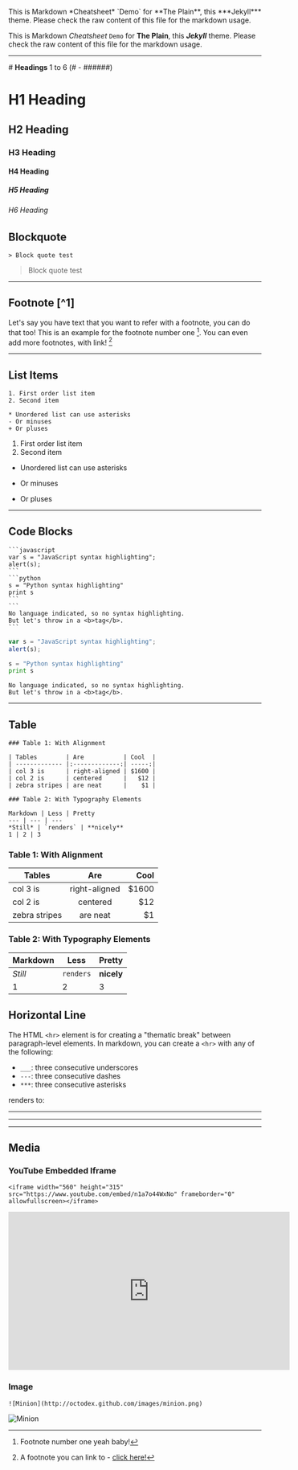
This is Markdown \*Cheatsheet* \`Demo\` for \*\*The Plain**, this \*\*\*Jekyll*** theme. Please check the raw content of this file for the markdown usage.

This is Markdown *Cheatsheet* `Demo` for **The Plain**, this ***Jekyll*** theme. Please check the raw content of this file for the markdown usage.

---

\# **Headings** 1 to 6 (# - ######)

# H1 Heading 

## H2 Heading

### H3 Heading

#### H4 Heading

##### H5 Heading

###### H6 Heading


## Blockquote

    > Block quote test

> Block quote test

---

## Footnote  [\^1]

Let's say you have text that you want to refer with a footnote, you can do that too! This is an example for the footnote number one [^1]. You can even add more footnotes, with link! [^2]

[^1]: Footnote number one yeah baby!

[^2]: A footnote you can link to - [click here!](#)

---

## List Items

	1. First order list item
	2. Second item
	
	* Unordered list can use asterisks
	- Or minuses
	+ Or pluses

1. First order list item
2. Second item

* Unordered list can use asterisks
- Or minuses
+ Or pluses
	
---

## Code Blocks

	```javascript
	var s = "JavaScript syntax highlighting";
	alert(s);
	```
	```python
	s = "Python syntax highlighting"
	print s
	```
	```
	No language indicated, so no syntax highlighting.
	But let's throw in a <b>tag</b>.
	```

```javascript
var s = "JavaScript syntax highlighting";
alert(s);
```

```python
s = "Python syntax highlighting"
print s
```

```
No language indicated, so no syntax highlighting.
But let's throw in a <b>tag</b>.
```

---
## Table
	
	### Table 1: With Alignment
	
	| Tables        | Are           | Cool  |
	| ------------- |:-------------:| -----:|
	| col 3 is      | right-aligned | $1600 |
	| col 2 is      | centered      |   $12 |
	| zebra stripes | are neat      |    $1 |
	
	### Table 2: With Typography Elements
	
	Markdown | Less | Pretty
	--- | --- | ---
	*Still* | `renders` | **nicely**
	1 | 2 | 3
	
### Table 1: With Alignment

| Tables        | Are           | Cool  |
| ------------- |:-------------:| -----:|
| col 3 is      | right-aligned | $1600 |
| col 2 is      | centered      |   $12 |
| zebra stripes | are neat      |    $1 |

### Table 2: With Typography Elements

Markdown | Less | Pretty
--- | --- | ---
*Still* | `renders` | **nicely**
1 | 2 | 3

## Horizontal Line

The HTML `<hr>` element is for creating a "thematic break" between paragraph-level elements. In markdown, you can create a `<hr>` with any of the following:

* `___`: three consecutive underscores
* `---`: three consecutive dashes
* `***`: three consecutive asterisks

renders to:

___

---

***

## Media

### YouTube Embedded Iframe

	<iframe width="560" height="315" src="https://www.youtube.com/embed/n1a7o44WxNo" frameborder="0" allowfullscreen></iframe>

<iframe width="560" height="315" src="https://www.youtube.com/embed/n1a7o44WxNo" frameborder="0" allowfullscreen></iframe>

### Image

	![Minion](http://octodex.github.com/images/minion.png)

![Minion](http://octodex.github.com/images/minion.png)
